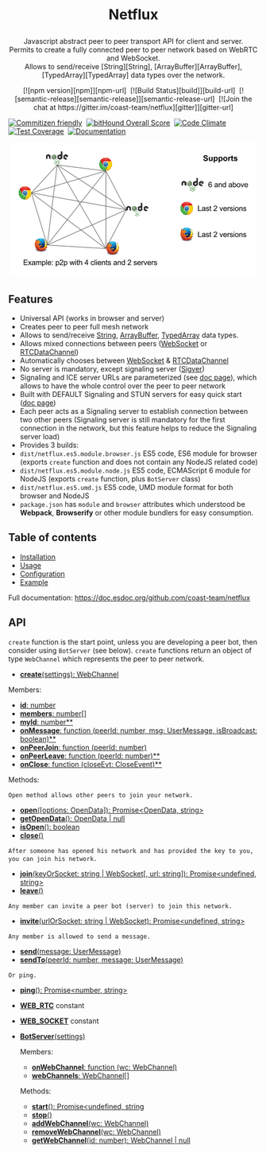 # <p align="center">Netflux</p>

<p align="center">
  Javascript abstract peer to peer transport API for client and server.<br />
  Permits to create a fully connected peer to peer network based on WebRTC and WebSocket.<br />
  Allows to send/receive [String][String], [ArrayBuffer][ArrayBuffer], [TypedArray][TypedArray] data types over the network.
</p>

<p align="center">
  [![npm version][npm]][npm-url]&nbsp;
  [![Build Status][build]][build-url]&nbsp;
  [![semantic-release][semantic-release]][semantic-release-url]&nbsp;
  [![Join the chat at https://gitter.im/coast-team/netflux][gitter]][gitter-url]

  <br />

  [![Commitizen friendly][commitizen]][commitizen-url]&nbsp;
  [![bitHound Overall Score][bithound]][bithound-url]&nbsp;
  [![Code Climate][codeclimate]][codeclimate-url]&nbsp;
  [![Test Coverage][coverage]][coverage-url]&nbsp;
  [![Documentation][doc]][doc-url]
</p>

<p align="center">
  <img src="manual/asset/example_support.png" />
</p>

## Features
- Universal API (works in browser and server)
- Creates peer to peer full mesh network
- Allows to send/receive [String][String], [ArrayBuffer][ArrayBuffer], [TypedArray][TypedArray] data types.
- Allows mixed connections between peers ([WebSocket][WebSocket] or [RTCDataChannel][RTCDataChannel])
- Automatically chooses between [WebSocket][WebSocket] & [RTCDataChannel][RTCDataChannel]
- No server is mandatory, except signaling server ([Sigver][Sigver])
- Signaling and ICE server URLs are parameterized (see [doc page][Netflux:Configuration]), which allows to have the whole control over the peer to peer network
- Built with DEFAULT Signaling and STUN servers for easy quick start ([doc page][Netflux:Configuration])
- Each peer acts as a Signaling server to establish connection between two other peers (Signaling server is still mandatory for the first connection in the network, but this feature helps to reduce the Signaling server load)
- Provides 3 builds:
 - `dist/netflux.es5.module.browser.js` ES5 code, ES6 module for browser (exports `create` function and does not contain any NodeJS related code)
 - `dist/netflux.es5.module.node.js` ES5 code, ECMAScript 6 module for NodeJS (exports `create` function, plus `BotServer` class)
 - `dist/netflux.es5.umd.js` ES5 code, UMD module format for both browser and NodeJS
- `package.json` has `module` and `browser` attributes which understood be **Webpack**, **Browserify** or other module bundlers for easy consumption.

## Table of contents
 - [Installation](https://doc.esdoc.org/github.com/coast-team/netflux/manual/installation.html)
 - [Usage](https://doc.esdoc.org/github.com/coast-team/netflux/manual/usage.html)
 - [Configuration](https://doc.esdoc.org/github.com/coast-team/netflux/manual/configuration.html)
 - [Example](https://doc.esdoc.org/github.com/coast-team/netflux/manual/example.html)

Full documentation: https://doc.esdoc.org/github.com/coast-team/netflux

## API
`create` function is the start point, unless you are developing a peer bot, then consider using `BotServer` (see below). `create` functions return an object of type `WebChannel` which represents the peer to peer network.

 - [**create**(settings): WebChannel](https://doc.esdoc.org/github.com/coast-team/netflux/function/index.html#static-function-create)

 Members:
  - [**id**: number](https://doc.esdoc.org/github.com/coast-team/netflux/class/src/WebChannel.js~WebChannel.html#instance-member-id)
  - [**members**: number[]](https://doc.esdoc.org/github.com/coast-team/netflux/class/src/WebChannel.js~WebChannel.html#instance-member-members)
  - [**myId**: number**](https://doc.esdoc.org/github.com/coast-team/netflux/class/src/WebChannel.js~WebChannel.html#instance-member-myId)
  - [**onMessage**: function (peerId: number, msg: UserMessage, isBroadcast: boolean)**](https://doc.esdoc.org/github.com/coast-team/netflux/class/src/WebChannel.js~WebChannel.html#instance-member-onMessage)
  - [**onPeerJoin**: function (peerId: number)](https://doc.esdoc.org/github.com/coast-team/netflux/class/src/WebChannel.js~WebChannel.html#instance-member-onPeerJoin)
  - [**onPeerLeave**: function (peerId: number)**](https://doc.esdoc.org/github.com/coast-team/netflux/class/src/WebChannel.js~WebChannel.html#instance-member-onPeerLeave)
  - [**onClose**: function (closeEvt: CloseEvent)**](https://doc.esdoc.org/github.com/coast-team/netflux/class/src/WebChannel.js~WebChannel.html#instance-member-onClose)

  Methods:

  ```
  Open method allows other peers to join your network.
  ```

  - [**open**([options: OpenData]): Promise<OpenData, string>](https://doc.esdoc.org/github.com/coast-team/netflux/class/src/WebChannel.js~WebChannel.html#instance-method-open)
  - [**getOpenData**(): OpenData | null](https://doc.esdoc.org/github.com/coast-team/netflux/class/src/WebChannel.js~WebChannel.html#instance-method-getOpenData)
  - [**isOpen**(): boolean](https://doc.esdoc.org/github.com/coast-team/netflux/class/src/WebChannel.js~WebChannel.html#instance-method-isOpen)
  - [**close**()](https://doc.esdoc.org/github.com/coast-team/netflux/class/src/WebChannel.js~WebChannel.html#instance-method-close)

  ```
  After someone has opened his network and has provided the key to you, you can join his network.
  ```
  - [**join**(keyOrSocket: string | WebSocket[, url: string]): Promise<undefined, string>](https://doc.esdoc.org/github.com/coast-team/netflux/class/src/WebChannel.js~WebChannel.html#instance-method-join)
  - [**leave**()](https://doc.esdoc.org/github.com/coast-team/netflux/class/src/WebChannel.js~WebChannel.html#instance-method-leave)

  ```
  Any member can invite a peer bot (server) to join this network.
  ```
  - [**invite**(urlOrSocket: string | WebSocket): Promise<undefined, string>](https://doc.esdoc.org/github.com/coast-team/netflux/class/src/WebChannel.js~WebChannel.html#instance-method-invite)

  ```
  Any member is allowed to send a message.
  ```
  - [**send**(message: UserMessage)](https://doc.esdoc.org/github.com/coast-team/netflux/class/src/WebChannel.js~WebChannel.html#instance-method-send)
  - [**sendTo**(peerId: number, message: UserMessage)](https://doc.esdoc.org/github.com/coast-team/netflux/class/src/WebChannel.js~WebChannel.html#instance-method-sendTo)

  ```
  Or ping.
  ```
  - [**ping**(): Promise<number, string>](https://doc.esdoc.org/github.com/coast-team/netflux/class/src/WebChannel.js~WebChannel.html#instance-method-ping)
 - [**WEB_RTC**](https://doc.esdoc.org/github.com/coast-team/netflux/variable/index.html#static-variable-WEB_RTC) constant
 - [**WEB_SOCKET**](https://doc.esdoc.org/github.com/coast-team/netflux/variable/index.html#static-variable-WEB_SOCKET) constant
 - [**BotServer**(settings)](https://doc.esdoc.org/github.com/coast-team/netflux/class/src/BotServer.js~BotServer.html)

   Members:

   - [**onWebChannel**: function (wc: WebChannel)](https://doc.esdoc.org/github.com/coast-team/netflux/class/src/BotServer.js~BotServer.html#instance-member-onWebChannel)
   - [**webChannels**: WebChannel[]](https://doc.esdoc.org/github.com/coast-team/netflux/class/src/BotServer.js~BotServer.html#instance-member-webChannels)

   Methods:
   - [**start**(): Promise<undefined, string](https://doc.esdoc.org/github.com/coast-team/netflux/class/src/BotServer.js~BotServer.html#instance-method-start)
   - [**stop**()](https://doc.esdoc.org/github.com/coast-team/netflux/class/src/BotServer.js~BotServer.html#instance-method-stop)
   - [**addWebChannel**(wc: WebChannel)](https://doc.esdoc.org/github.com/coast-team/netflux/class/src/BotServer.js~BotServer.html#instance-method-addWebChannel)
   - [**removeWebChannel**(wc: WebChannel)](https://doc.esdoc.org/github.com/coast-team/netflux/class/src/BotServer.js~BotServer.html#instance-method-removeWebChannel)
   - [**getWebChannel**(id: number): WebChannel | null](https://doc.esdoc.org/github.com/coast-team/netflux/class/src/BotServer.js~BotServer.html#instance-method-getWebChannel)


[WebSocket]: https://developer.mozilla.org/en/docs/Web/API/WebSocket
[RTCDataChannel]: https://developer.mozilla.org/en/docs/Web/API/RTCDataChannel
[String]: https://developer.mozilla.org/en/docs/Web/JavaScript/Reference/Global_Objects/String
[ArrayBuffer]: https://developer.mozilla.org/en/docs/Web/JavaScript/Reference/Global_Objects/ArrayBuffer
[TypedArray]: https://developer.mozilla.org/en/docs/Web/JavaScript/Reference/Global_Objects/TypedArray
[Sigver]: https://github.com/coast-team/sigver
[Netflux:Configuration]: https://doc.esdoc.org/github.com/coast-team/netflux/manual/configuration/configuration.html

[npm]: https://img.shields.io/npm/v/netflux.svg?style=flat-square
[npm-url]: https://www.npmjs.com/package/netflux

[build]: https://travis-ci.org/coast-team/netflux.svg?branch=master
[build-url]: https://travis-ci.org/coast-team/netflux

[semantic-release]: https://img.shields.io/badge/%20%20%F0%9F%93%A6%F0%9F%9A%80-semantic--release-e10079.svg?style=flat-square
[semantic-release-url]: https://github.com/semantic-release/semantic-release

[gitter]: https://img.shields.io/badge/GITTER-join%20chat-green.svg?style=flat-square
[gitter-url]: https://gitter.im/coast-team/netflux?utm_source=badge&utm_medium=badge&utm_campaign=pr-badge&utm_content=badge

[commitizen]: https://img.shields.io/badge/commitizen-friendly-brightgreen.svg?style=flat-square
[commitizen-url]: http://commitizen.github.io/cz-cli

[bithound]: https://www.bithound.io/github/coast-team/netflux/badges/score.svg
[bithound-url]: https://www.bithound.io/github/coast-team/netflux

[codeclimate]: https://codeclimate.com/github/coast-team/netflux/badges/gpa.svg
[codeclimate-url]: https://codeclimate.com/github/coast-team/netflux

[coverage]: https://codeclimate.com/github/coast-team/netflux/badges/coverage.svg
[coverage-url]: https://codeclimate.com/github/coast-team/netflux/coverage

[doc]: https://doc.esdoc.org/github.com/coast-team/netflux/badge.svg
[doc-url]: https://doc.esdoc.org/github.com/coast-team/netflux
